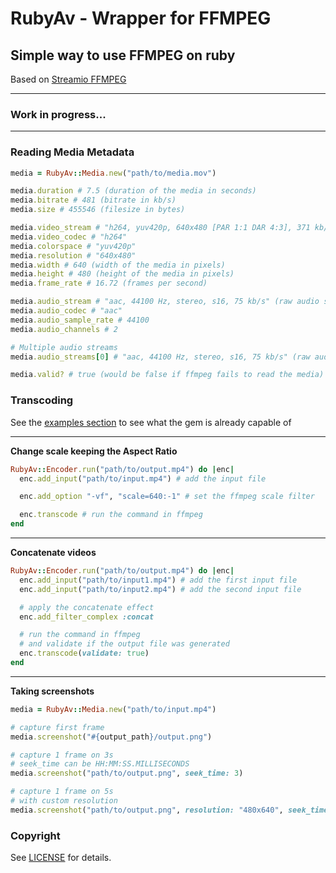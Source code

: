 # RubyAv - Wrapper for FFMPEG

## Simple way to use FFMPEG on ruby


Based on [Streamio FFMPEG](https://github.com/streamio/streamio-ffmpeg)


---------------

### Work in progress...

---------------

### Reading Media Metadata

```ruby
media = RubyAv::Media.new("path/to/media.mov")

media.duration # 7.5 (duration of the media in seconds)
media.bitrate # 481 (bitrate in kb/s)
media.size # 455546 (filesize in bytes)

media.video_stream # "h264, yuv420p, 640x480 [PAR 1:1 DAR 4:3], 371 kb/s, 16.75 fps, 15 tbr, 600 tbn, 1200 tbc" (raw video stream info)
media.video_codec # "h264"
media.colorspace # "yuv420p"
media.resolution # "640x480"
media.width # 640 (width of the media in pixels)
media.height # 480 (height of the media in pixels)
media.frame_rate # 16.72 (frames per second)

media.audio_stream # "aac, 44100 Hz, stereo, s16, 75 kb/s" (raw audio stream info)
media.audio_codec # "aac"
media.audio_sample_rate # 44100
media.audio_channels # 2

# Multiple audio streams
media.audio_streams[0] # "aac, 44100 Hz, stereo, s16, 75 kb/s" (raw audio stream info)

media.valid? # true (would be false if ffmpeg fails to read the media)
```

### Transcoding

See the [examples section](https://github.com/Wilfison/ruby_av/tree/main/examples) to see what the gem is already capable of

-------------

**Change scale keeping the Aspect Ratio**
```ruby
RubyAv::Encoder.run("path/to/output.mp4") do |enc|
  enc.add_input("path/to/input.mp4") # add the input file

  enc.add_option "-vf", "scale=640:-1" # set the ffmpeg scale filter

  enc.transcode # run the command in ffmpeg
end
```

-------------

**Concatenate videos**
```ruby
RubyAv::Encoder.run("path/to/output.mp4") do |enc|
  enc.add_input("path/to/input1.mp4") # add the first input file
  enc.add_input("path/to/input2.mp4") # add the second input file

  # apply the concatenate effect
  enc.add_filter_complex :concat

  # run the command in ffmpeg
  # and validate if the output file was generated
  enc.transcode(validate: true)
end
```

-------------

**Taking screenshots**
```ruby
media = RubyAv::Media.new("path/to/input.mp4")

# capture first frame
media.screenshot("#{output_path}/output.png")

# capture 1 frame on 3s
# seek_time can be HH:MM:SS.MILLISECONDS
media.screenshot("path/to/output.png", seek_time: 3)

# capture 1 frame on 5s
# with custom resolution
media.screenshot("path/to/output.png", resolution: "480x640", seek_time: 5)
```

### Copyright
See [LICENSE](https://github.com/Wilfison/ruby_av/blob/main/LICENSE.txt) for details.
